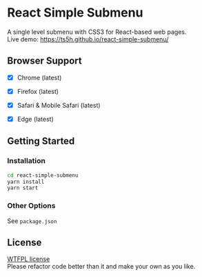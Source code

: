 # React Simple Submenu
A single level submenu with CSS3 for React-based web pages.  
Live demo: https://ts5h.github.io/react-simple-submenu/

## Browser Support
- [x] Chrome (latest)  
- [x] Firefox (latest)  
- [x] Safari & Mobile Safari (latest)  
- [x] Edge (latest)


## Getting Started

### Installation
```sh
cd react-simple-submenu
yarn install
yarn start
```

### Other Options
See ```package.json```

## License
[WTFPL license](http://www.wtfpl.net/txt/copying/)  
Please refactor code better than it and make your own as you like.